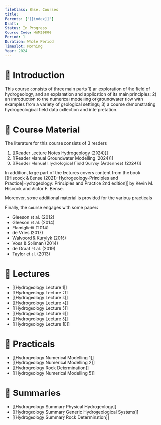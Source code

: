 ```yaml
---
fileClass: Base, Courses
title: 
Parents: ["[[index]]"]
Draft: 
Status: In Progress
Course Code: HWM20806
Period: 1
Duration: Whole Period
Timeslot: Morning
Year: 2024
---
```


# 🔎 Introduction
This course consists of three main parts 1) an exploration of the field of hydrogeology, and an explanation and application of its main principles; 2) an introduction to the numerical modelling of groundwater flow with examples from a variety of geological settings; 3) a course demonstrating hydrogeological field data collection and interpretation.

# 📖 Course Material
The literature for this course consists of 3 readers
1. [[Reader Lecture Notes Hydrogeology (2024)]]
2. [[Reader Manual Groundwater Modelling (2024)]]
3. [[Reader Manual Hydrological Field Survey (Ardennes) (2024)]]

In addition, large part of the lectures covers content from the book [[Hiscock & Bense (2021)-Hydrogeology-Principles and Practice|Hydrogeology: Principles and Practice 2nd edition]] by Kevin M. Hiscock and Victor F. Bense. 

Moreover, some additional material is provided for the various practicals

Finally, the course engages with some papers
- Gleeson et al. (2012)
- Gleeson et al. (2014)
- Flamiglietti (2014)
- de Vries (2017)
- Walvoord & Kurylyk (2016)
- Voss & Soliman (2014)
- de Graaf et al. (2019)
- Taylor et al. (2013)

# 📢 Lectures
- [[Hydrogeology Lecture 1]]
- [[Hydrogeology Lecture 2]]
- [[Hydrogeology Lecture 3]]
- [[Hydrogeology Lecture 4]]
- [[Hydrogeology Lecture 5]]
- [[Hydrogeology Lecture 6]]
- [[Hydrogeology Lecture 8]]
- [[Hydrogeology Lecture 10]]

# 🔬 Practicals
- [[Hydrogeology Numerical Modelling 1]]
- [[Hydrogeology Numerical Modelling 2]]
- [[Hydrogeology Rock Determination]]
- [[Hydrogeology Numerical Modelling 5]]


# 🔗 Summaries

- [[Hydrogeology Summary Physical Hydrogeology]]
- [[Hydrogeology Summary Generic Hydrogeological Systems]]
- [[Hydrogeology Summary Rock Determination]]